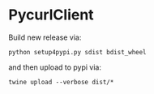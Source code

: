 # PycurlClient
Build new release via:
```
python setup4pypi.py sdist bdist_wheel
```
and then upload to pypi via:
```
twine upload --verbose dist/*
```
